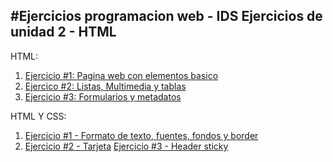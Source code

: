 #Ejercicios programacion web - IDS
Ejercicios de unidad 2 - HTML
---
HTML:

1. [Ejercicio #1: Pagina web con elementos basico](/01_Trabajo_HTML/index.html)
2. [Ejercico #2: Listas, Multimedia y tablas](/02_Trabajo_HTML/index.html)
3. [Ejercicio #3: Formularios y metadatos](/03_Trabajo_HTML/index.html)

HTML Y CSS:

1. [Ejercicio #1 - Formato de texto, fuentes, fondos y border](/04_Trabajo_HTML/index.html)
2. [Ejercicio #2 - Tarjeta](/05_Trabajo_HTML_CSS/index.html)
[Ejercicio #3 - Header sticky](/06_Trabajo_HTML_CSS/index.html)
   
   
